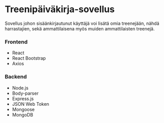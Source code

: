 # Treenipäiväkirja-sovellus

Sovellus johon sisäänkirjautunut käyttäjä voi lisätä omia treenejään, nähdä harrastajien, sekä ammattilaisena myös muiden ammattilaisten treenejä. 

### Frontend
- React
- React Bootstrap
- Axios

### Backend
- Node.js
- Body-parser
- Express.js
- JSON Web Token
- Mongoose
- MongoDB